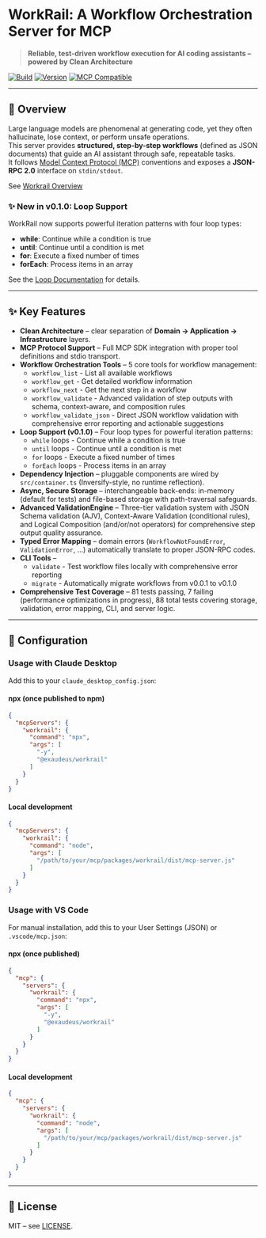 # WorkRail: A Workflow Orchestration Server for MCP

> **Reliable, test-driven workflow execution for AI coding assistants – powered by Clean Architecture**

[![Build](https://img.shields.io/github/actions/workflow/status/EtienneBBeaulac/mcp/ci.yml?branch=main)]()
[![Version](https://img.shields.io/badge/version-0.0.1--alpha-orange)]()
[![MCP Compatible](https://img.shields.io/badge/MCP-compatible-purple.svg)](https://modelcontextprotocol.org)

---

## 🚀 Overview

Large language models are phenomenal at generating code, yet they often hallucinate, lose context, or perform unsafe operations.  
This server provides **structured, step-by-step workflows** (defined as JSON documents) that guide an AI assistant through safe, repeatable tasks.  
It follows [Model Context Protocol (MCP)](https://modelcontextprotocol.org) conventions and exposes a **JSON-RPC 2.0** interface on `stdin/stdout`.

See [Workrail Overview](workrail-mcp-overview.md)

### ✨ New in v0.1.0: Loop Support
WorkRail now supports powerful iteration patterns with four loop types:
- **while**: Continue while a condition is true
- **until**: Continue until a condition is met  
- **for**: Execute a fixed number of times
- **forEach**: Process items in an array

See the [Loop Documentation](docs/features/loops.md) for details.

---

## ✨ Key Features

* **Clean Architecture** – clear separation of **Domain → Application → Infrastructure** layers.
* **MCP Protocol Support** – Full MCP SDK integration with proper tool definitions and stdio transport.
* **Workflow Orchestration Tools** – 5 core tools for workflow management:
  - `workflow_list` - List all available workflows
  - `workflow_get` - Get detailed workflow information  
  - `workflow_next` - Get the next step in a workflow
  - `workflow_validate` - Advanced validation of step outputs with schema, context-aware, and composition rules
  - `workflow_validate_json` - Direct JSON workflow validation with comprehensive error reporting and actionable suggestions
* **Loop Support (v0.1.0)** – Four loop types for powerful iteration patterns:
  - `while` loops - Continue while a condition is true
  - `until` loops - Continue until a condition is met
  - `for` loops - Execute a fixed number of times
  - `forEach` loops - Process items in an array
* **Dependency Injection** – pluggable components are wired by `src/container.ts` (Inversify-style, no runtime reflection).
* **Async, Secure Storage** – interchangeable back-ends: in-memory (default for tests) and file-based storage with path-traversal safeguards.
* **Advanced ValidationEngine** – Three-tier validation system with JSON Schema validation (AJV), Context-Aware Validation (conditional rules), and Logical Composition (and/or/not operators) for comprehensive step output quality assurance.
* **Typed Error Mapping** – domain errors (`WorkflowNotFoundError`, `ValidationError`, …) automatically translate to proper JSON-RPC codes.
* **CLI Tools** – 
  - `validate` - Test workflow files locally with comprehensive error reporting
  - `migrate` - Automatically migrate workflows from v0.0.1 to v0.1.0
* **Comprehensive Test Coverage** – 81 tests passing, 7 failing (performance optimizations in progress), 88 total tests covering storage, validation, error mapping, CLI, and server logic.

---

## 🔧 Configuration

### Usage with Claude Desktop

Add this to your `claude_desktop_config.json`:

#### npx (once published to npm)

```json
{
  "mcpServers": {
    "workrail": {
      "command": "npx",
      "args": [
        "-y",
        "@exaudeus/workrail"
      ]
    }
  }
}
```

#### Local development

```json
{
  "mcpServers": {
    "workrail": {
      "command": "node",
      "args": [
        "/path/to/your/mcp/packages/workrail/dist/mcp-server.js"
      ]
    }
  }
}
```

### Usage with VS Code

For manual installation, add this to your User Settings (JSON) or `.vscode/mcp.json`:

#### npx (once published)

```json
{
  "mcp": {
    "servers": {
      "workrail": {
        "command": "npx",
        "args": [
          "-y",
          "@exaudeus/workrail"
        ]
      }
    }
  }
}
```

#### Local development

```json
{
  "mcp": {
    "servers": {
      "workrail": {
        "command": "node",
        "args": [
          "/path/to/your/mcp/packages/workrail/dist/mcp-server.js"
        ]
      }
    }
  }
}
```

---

## 📄 License

MIT – see [LICENSE](LICENSE).
